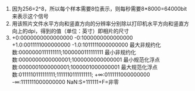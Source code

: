 1. 因为256=2^8，所以每个样本需要8位表示，则每秒需要8*8000=64000bit来表示这个信号
2. 用该照片文件水平方向和竖直方向的分辨率分别除以打印机水平方向和竖直方向上的dpi，得到的值（单位：英寸）即相片的尺寸
3. +0:0000000000000000
-0:1000000000000000
+1.0:0011111000000000
-1.0:1011111000000000
最大非规约化数:0000000111111111;1000000111111111
最小非规约化数:0000000000000001;1000000000000001
最小规范化浮点数:0000001000000001;1000001000000001
最大规范化浮点数:0111110111111111;1111110111111111;
+∞:0111111000000000
-∞:1111111000000000
NaN:S+111111+F=非零
